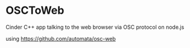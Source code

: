 # OSCToWeb
Cinder C++ app talking to the web browser via OSC protocol on node.js

using https://github.com/automata/osc-web